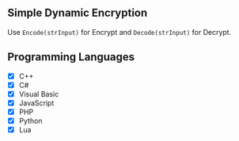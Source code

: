 ## Simple Dynamic Encryption
Use `Encode(strInput)` for Encrypt and `Decode(strInput)` for Decrypt.

## Programming Languages
- [x] C++
- [x] C#
- [x] Visual Basic
- [x] JavaScript
- [x] PHP
- [x] Python
- [x] Lua
